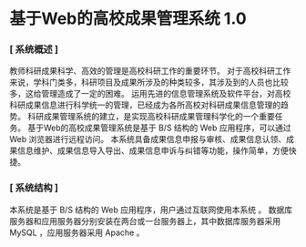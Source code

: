 基于Web的高校成果管理系统 1.0
===============
### [ 系统概述 ]

教师科研成果科学、高效的管理是高校科研工作的重要环节。
对于高校科研工作来说，学科门类多，科研项目及成果所涉及的种类较多，其涉及到的人员也比较多，这给管理造成了一定的困难。
运用先进的信息管理系统及软件平台，对高校科研成果信息进行科学统一的管理，已经成为各所高校对科研成果信息管理的趋势。
科研成果管理系统的建立，是实现高校科研成果管理科学化的一个重要任务。
基于Web的高校成果管理系统是基于 B/S 结构的 Web 应用程序，可以通过 Web 浏览器进行远程访问。
本系统具备成果信息申报与审核、成果信息认领、成果信息维护、成果信息导入导出、成果信息申诉与纠错等功能，操作简单，方便快捷。

### [ 系统结构 ]
本系统是基于 B/S 结构的 Web 应用程序，用户通过互联网使用本系统 。
数据库服务器和应用服务器分别安装在两台或一台服务器上，其中数据库服务器采用 MySQL ，应用服务器采用 Apache 。
